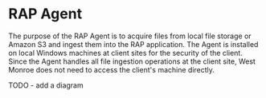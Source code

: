 # RAP Agent

The purpose of the RAP Agent is to acquire files from local file storage or Amazon S3 and ingest them into the RAP application. The Agent is installed on local Windows machines at client sites for the security of the client. Since the Agent handles all file ingestion operations at the client site, West Monroe does not need to access the client's machine directly.

TODO - add a diagram

